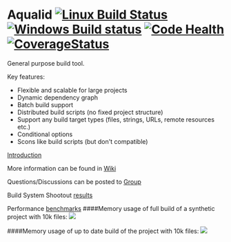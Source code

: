 Aqualid [![Linux Build Status](https://travis-ci.org/aqualid/aqualid.svg?branch=master)](https://travis-ci.org/aqualid/aqualid)  [![Windows Build status](https://ci.appveyor.com/api/projects/status/07s07rddxv9r3hgc?svg=true)](https://ci.appveyor.com/project/menify/aqualid) [![Code Health](https://landscape.io/github/aqualid/aqualid/master/landscape.svg?style=flat)](https://landscape.io/github/aqualid/aqualid/master) [![CoverageStatus](https://coveralls.io/repos/aqualid/aqualid/badge.svg?branch=pep8)](https://coveralls.io/r/aqualid/aqualid)
=======

General purpose build tool.

Key features:
  - Flexible and scalable for large projects
  - Dynamic dependency graph
  - Batch build support
  - Distributed build scripts (no fixed project structure)
  - Support any build target types (files, strings, URLs, remote resources etc.)
  - Conditional options
  - Scons like build scripts (but don't compatible)

[Introduction](https://github.com/aqualid/aqualid/wiki/Introduction)

More information can be found in [Wiki](https://github.com/aqualid/aqualid/wiki)

Questions/Discussions can be posted to [Group](http://groups.google.com/d/forum/aqualid)

Build System Shootout [results](https://github.com/aqualid/aqualid/tree/master/examples/build-shoutout)

Performance [benchmarks](https://github.com/aqualid/aqualid/wiki/Benchmark-results)
####Memory usage of full build of a synthetic project with 10k files:
![](https://github.com/menify/aqualid/blob/master/examples/benchmarks/results/10k_2/bench10k_full.png)

####Memory usage of up to date build of the project with 10k files:
![](https://github.com/menify/aqualid/blob/master/examples/benchmarks/results/10k_2/bench10k_none.png)

